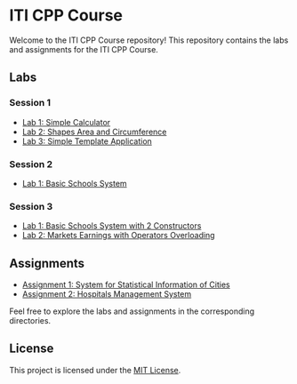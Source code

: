 # ITI CPP Course

Welcome to the ITI CPP Course repository! This repository contains the labs and assignments for the ITI CPP Course.

## Labs

### Session 1

- [Lab 1: Simple Calculator](./Labs/Session1/lab1.cpp/)
- [Lab 2: Shapes Area and Circumference](./Labs/Session1/lab2.cpp/)
- [Lab 3: Simple Template Application](./Labs/Session1/lab3.cpp/)

### Session 2

- [Lab 1: Basic Schools System](./Labs/Session2/lab1.cpp/)

### Session 3

- [Lab 1: Basic Schools System with 2 Constructors](./Labs/Session3/lab1.cpp/)
- [Lab 2: Markets Earnings with Operators Overloading](./Labs/Session3/lab2.cpp/)

## Assignments

- [Assignment 1: System for Statistical Information of Cities](./Assignments/Cities_Stats.cpp/)
- [Assignment 2: Hospitals Management System](./Assignments/Hospitals_Management_System/)

Feel free to explore the labs and assignments in the corresponding directories.

## License

This project is licensed under the [MIT License](./LICENSE).

